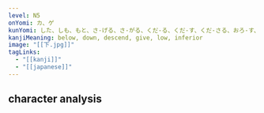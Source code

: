 ```yaml
---
level: N5
onYomi: カ、ゲ
kunYomi: した、しも、もと、さ-げる、さ-がる、くだ-る、くだ-す、くだ-さる、おろ-す、お-りる
kanjiMeaning: below, down, descend, give, low, inferior
image: "[[下.jpg]]"
tagLinks:
  - "[[kanji]]"
  - "[[japanese]]"
---
```

## character analysis